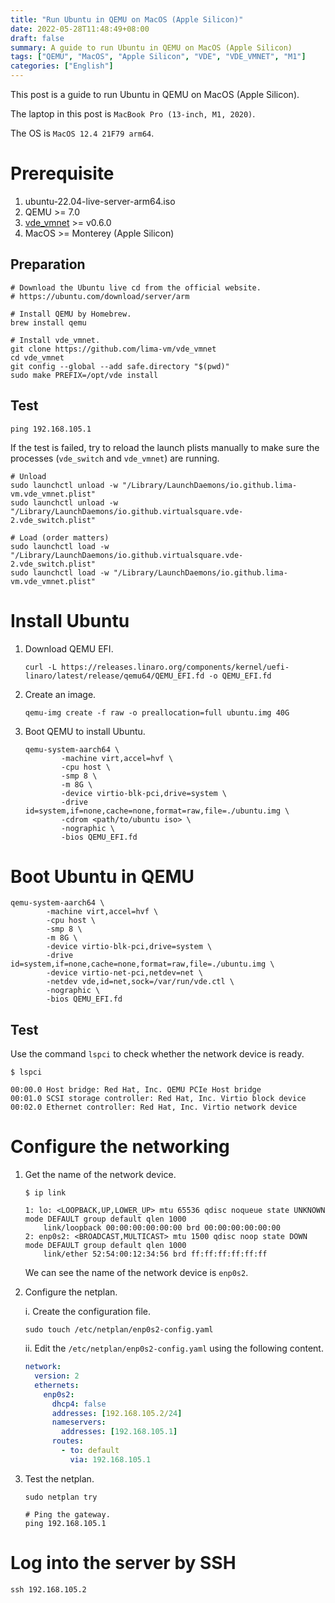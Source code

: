```yaml
---
title: "Run Ubuntu in QEMU on MacOS (Apple Silicon)"
date: 2022-05-28T11:48:49+08:00
draft: false
summary: A guide to run Ubuntu in QEMU on MacOS (Apple Silicon)
tags: ["QEMU", "MacOS", "Apple Silicon", "VDE", "VDE_VMNET", "M1"]
categories: ["English"]
---
```


This post is a guide to run Ubuntu in QEMU on MacOS (Apple Silicon).

The laptop in this post is `MacBook Pro (13-inch, M1, 2020)`.

The OS is `MacOS 12.4 21F79 arm64`.

# Prerequisite

1. ubuntu-22.04-live-server-arm64.iso
2. QEMU >= 7.0
3. [vde_vmnet](https://github.com/lima-vm/vde_vmnet) >= v0.6.0
4. MacOS >= Monterey (Apple Silicon)

## Preparation

```shell
# Download the Ubuntu live cd from the official website.
# https://ubuntu.com/download/server/arm

# Install QEMU by Homebrew.
brew install qemu

# Install vde_vmnet.
git clone https://github.com/lima-vm/vde_vmnet
cd vde_vmnet
git config --global --add safe.directory "$(pwd)"
sudo make PREFIX=/opt/vde install
```

## Test

```shell
ping 192.168.105.1
```

If the test is failed, try to reload the launch plists manually to make sure the processes (`vde_switch` and `vde_vmnet`) are running.

```shell
# Unload
sudo launchctl unload -w "/Library/LaunchDaemons/io.github.lima-vm.vde_vmnet.plist"
sudo launchctl unload -w "/Library/LaunchDaemons/io.github.virtualsquare.vde-2.vde_switch.plist"

# Load (order matters)
sudo launchctl load -w "/Library/LaunchDaemons/io.github.virtualsquare.vde-2.vde_switch.plist"
sudo launchctl load -w "/Library/LaunchDaemons/io.github.lima-vm.vde_vmnet.plist"
```

# Install Ubuntu

1. Download QEMU EFI.

    ```shell
    curl -L https://releases.linaro.org/components/kernel/uefi-linaro/latest/release/qemu64/QEMU_EFI.fd -o QEMU_EFI.fd

    ```

2. Create an image.

    ```shell
    qemu-img create -f raw -o preallocation=full ubuntu.img 40G
    ```

3. Boot QEMU to install Ubuntu.

    ```shell
    qemu-system-aarch64 \
            -machine virt,accel=hvf \
            -cpu host \
            -smp 8 \
            -m 8G \
            -device virtio-blk-pci,drive=system \
            -drive id=system,if=none,cache=none,format=raw,file=./ubuntu.img \
            -cdrom <path/to/ubuntu iso> \
            -nographic \
            -bios QEMU_EFI.fd
    ```

# Boot Ubuntu in QEMU

```shell
qemu-system-aarch64 \
        -machine virt,accel=hvf \
        -cpu host \
        -smp 8 \
        -m 8G \
        -device virtio-blk-pci,drive=system \
        -drive id=system,if=none,cache=none,format=raw,file=./ubuntu.img \
        -device virtio-net-pci,netdev=net \
        -netdev vde,id=net,sock=/var/run/vde.ctl \
        -nographic \
        -bios QEMU_EFI.fd
```

## Test

Use the command `lspci` to check whether the network device is ready.

```shell
$ lspci

00:00.0 Host bridge: Red Hat, Inc. QEMU PCIe Host bridge
00:01.0 SCSI storage controller: Red Hat, Inc. Virtio block device
00:02.0 Ethernet controller: Red Hat, Inc. Virtio network device
```

# Configure the networking

1. Get the name of the network device.

    ```shell
    $ ip link

    1: lo: <LOOPBACK,UP,LOWER_UP> mtu 65536 qdisc noqueue state UNKNOWN mode DEFAULT group default qlen 1000
        link/loopback 00:00:00:00:00:00 brd 00:00:00:00:00:00
    2: enp0s2: <BROADCAST,MULTICAST> mtu 1500 qdisc noop state DOWN mode DEFAULT group default qlen 1000
        link/ether 52:54:00:12:34:56 brd ff:ff:ff:ff:ff:ff
    ```

    We can see the name of the network device is `enp0s2`.

2. Configure the netplan.

    i. Create the configuration file.
    ```shell
    sudo touch /etc/netplan/enp0s2-config.yaml
    ```

    ii. Edit the `/etc/netplan/enp0s2-config.yaml` using the following content.
    ```yaml
    network:
      version: 2
      ethernets:
        enp0s2:
          dhcp4: false
          addresses: [192.168.105.2/24]
          nameservers:
            addresses: [192.168.105.1]
          routes:
            - to: default
              via: 192.168.105.1
    ```

3. Test the netplan.

    ```shell
    sudo netplan try

    # Ping the gateway.
    ping 192.168.105.1
    ```

# Log into the server by SSH

```shell
ssh 192.168.105.2
```
